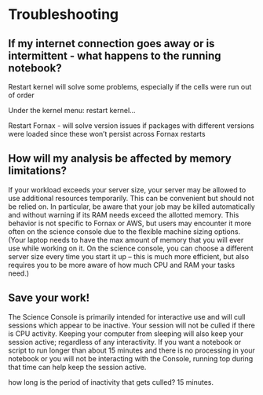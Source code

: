 # Troubleshooting

## If my internet connection goes away or is intermittent - what happens to the running notebook?

Restart kernel will solve some problems, especially if the cells were run out of order

Under the kernel menu: restart kernel...

Restart Fornax - will solve version issues if packages with different versions were loaded since these won’t persist across Fornax restarts

## How will my analysis be affected by memory limitations?
If your workload exceeds your server size, your server may be allowed to use additional resources temporarily. This can be convenient but should not be relied on. In particular, be aware that your job may be killed automatically and without warning if its RAM needs exceed the allotted memory. This behavior is not specific to Fornax or AWS, but users may encounter it more often on the science console due to the flexible machine sizing options. (Your laptop needs to have the max amount of memory that you will ever use while working on it. On the science console, you can choose a different server size every time you start it up – this is much more efficient, but also requires you to be more aware of how much CPU and RAM your tasks need.)

## Save your work!
The Science Console is primarily intended for interactive use and will cull sessions which appear to be inactive. Your session will not be culled if there is CPU activity. Keeping your computer from sleeping will also keep your session active; regardless of any interactivity. If you want a notebook or script to run longer than about 15 minutes and there is no processing in your notebook or you will not be interacting with the Console, running top during that time can help keep the session active.

how long is the period of inactivity that gets culled? 15 minutes.
